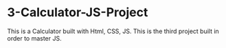 # 3-Calculator-JS-Project
This is a Calculator  built with Html, CSS, JS. This is the third project built in order to master JS.
